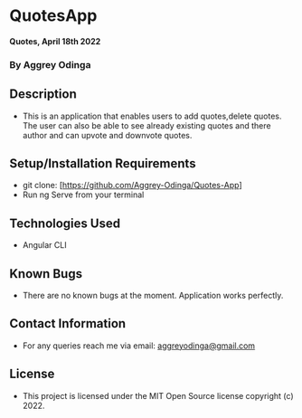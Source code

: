 # QuotesApp
#### Quotes, April 18th 2022

### By **Aggrey Odinga**

## Description

- This is an application that enables users to add quotes,delete quotes. The user can also be able to see already existing quotes and there author and can upvote and downvote quotes.

## Setup/Installation Requirements
- git clone: [https://github.com/Aggrey-Odinga/Quotes-App]
- Run ng Serve from your terminal


## Technologies Used
- Angular CLI

## Known Bugs
- There are no known bugs at the moment. Application works perfectly.

## Contact Information
- For any queries reach me via email: aggreyodinga@gmail.com

## License
- This project is licensed under the MIT Open Source license copyright (c) 2022.



